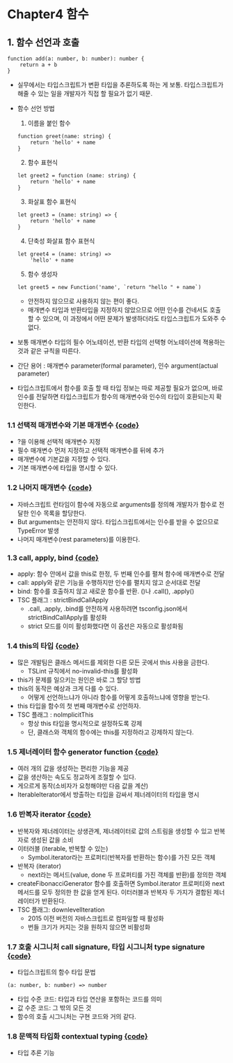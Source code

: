 # Chapter4 함수

## 1. 함수 선언과 호출
```
function add(a: number, b: number): number {
    return a + b
}
```

- 실무에서는 타입스크립트가 변환 타입을 추론하도록 하는 게 보통. 타입스크립트가 해줄 수 있는 일을 개발자가 직접 할 필요가 없기 때문.
- 함수 선언 방법
    1. 이름을 붙인 함수
    ```
    function greet(name: string) {
        return 'hello' + name
    }
    ````

    2. 함수 표현식
    ```
    let greet2 = function (name: string) {
        return 'hello' + name
    }
    ```

    3. 화살표 함수 표현식
    ```
    let greet3 = (name: string) => {
        return 'hello' + name
    }
    ```

    4. 단축성 화살표 함수 표현식
    ```
    let greet4 = (name: string) => 
        'hello' + name
    ```

    5. 함수 생성자 
    ```
    let greet5 = new Function('name', `return "hello " + name`)
    ```
    - 안전하지 않으므로 사용하지 않는 편이 좋다.
    - 매개변수 타입과 반환타입을 지정하지 않았으므로 어떤 인수를 건네서도 호출할 수 있으며, 이 과정에서 어떤 문제가 발생하더라도 타입스크립트가 도와주 수 없다.
- 보통 매개변수 타입의 필수 어노테이션, 반환 타입의 선택형 어노테이션에 젹용하는 것과 같은 규칙을 따른다.
- 간단 용어 : 매개변수 parameter(formal parameter), 인수 argument(actual parameter)
- 타입스크립트에서 함수를 호출 할 때 타입 정보는 따로 제공할 필요가 없으며, 바로 인수를 전달하면 타입스크립트가 함수의 매개변수와 인수의 타입이 호환되는지 확인한다.       

### 1.1 선택적 매개변수와 기본 매개변수 [{code}](../src/chapter4/function.ts)
- ?을 이용해 선택적 매개변수 지정
- 필수 매개변수 먼저 지정하고 선택적 매개변수를 뒤에 추가
- 매개변수에 기본값을 지정할 수 있다.
- 기본 매개변수에 타입을 명시할 수 있다.

### 1.2 나머지 매개변수 [{code}](../src/chapter4/rest.ts)
- 자바스크립트 런타임이 함수에 자동으로 arguments를 정의해 개발자가 함수로 전달한 인수 목록을 할당한다.
- But arguments는 안전하지 않다. 타입스크립트에서는 인수를 받을 수 없으므로 TypeError 발생
- 나머지 매개변수(rest parameters)를 이용한다. 

### 1.3 call, apply, bind [{code}](../src/chapter4/callApplyBind.ts)
- apply: 함수 안에서 값을 this로 한정, 두 번째 인수를 펼쳐 함수에 매개변수로 전달
- call: apply와 같은 기능을 수행하지만 인수를 펼치지 않고 순서대로 전달
- bind: 함수를 호출하지 않고 새로운 함수를 반환. ()나 .call(), .apply()
- TSC 플래그 : strictBindCallApply
    - .call, .apply, .bind를 안전하게 사용하려면 tsconfig.json에서 strictBindCallApply를 활성화
    - strict 모드를 이미 활성화했다면 이 옵션은 자동으로 활성화됨

### 1.4 this의 타입 [{code}](../src/chapter4/this.ts)
- 많은 개발팀은 클래스 메서드를 제외한 다른 모든 곳에서 this 사용을 금한다.
    - TSLint 규칙에서 no-invalid-this를 활성화
- this가 문제를 일으키는 원인은 바로 그 할당 방법
- this의 동작은 예상과 크게 다를 수 있다.
    - 어떻게 선언하느냐가 아니라 함수를 어떻게 호출하느냐에 영향을 받는다.
- this 타입을 함수의 첫 번째 매개변수로 선언하자.
- TSC 플래그 : noImplicitThis
    - 항상 this 타입을 명시적으로 설정하도록 강제
    - 단, 클래스와 객체의 함수에는 this를 지정하라고 강제하지 않는다.

### 1.5 제너레이터 함수 generator function [{code}](../src/chapter4/generator.ts)
- 여러 개의 값을 생성하는 편리한 기능을 제공
- 값을 생산하는 속도도 정교하게 조절할 수 있다.
- 게으르게 동작(소비자가 요청해야만 다음 값을 계산)
- IterableIterator에서 방출하는 타입을 감싸서 제너레이터의 타입을 명시

### 1.6 반복자 iterator [{code}](../src/chapter4/iterator.ts)
- 반복자와 제너레이터는 상생관계, 제너레이터로 값의 스트림을 생성할 수 있고 반복자로 생성된 값을 소비
- 이터러블 (iterable, 반복할 수 있는)
    - Symbol.iterator라는 프로퍼티(반복자를 반환하는 함수)를 가진 모든 객체
- 반복자 (iterator)
    - next라는 메서드(value, done 두 프로퍼티를 가진 객체를 반환)를 정의한 객체
- createFibonacciGenerator 함수를 호출하면 Symbol.iterator 프로퍼티와 next 메서드를 모두 정의한 한 값을 얻게 된다. 이터러블과 반복자 두 가지가 결합된 제너레이터가 반환된다.
- TSC 플래그: downlevelIteration
    - 2015 이전 버전의 자바스크립트로 컴파일할 때 활성화
    - 번들 크기가 커지는 것을 원하지 않으면 비활성화

### 1.7 호출 시그니처 call signature, 타입 시그니처 type signature [{code}](../src/chapter4/signature.ts)
- 타입스크립트의 함수 타입 문법
```
(a: number, b: number) => number
```
- 타입 수준 코드: 타입과 타입 연산을 포함하는 코드를 의미
- 값 수준 코드: 그 밖의 모든 것
- 함수의 호출 시그니처는 구현 코드와 거의 같다.

### 1.8 문맥적 타입화 contextual typing [{code}](../src/chapter4/contextual.ts)
- 타입 추론 기능
